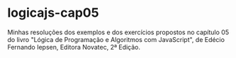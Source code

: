 # logicajs-cap05
Minhas resoluções dos exemplos e dos exercícios propostos no capítulo 05 do livro "Lógica de Programação e Algoritmos com JavaScript", de Edécio Fernando Iepsen, Editora Novatec, 2ª Edição.
